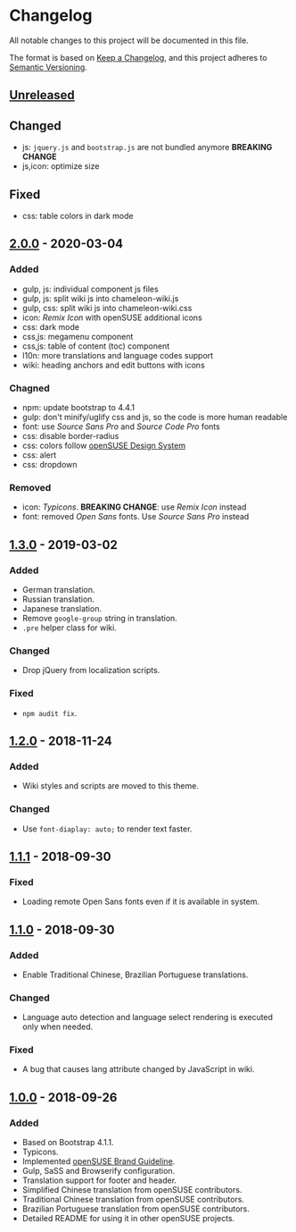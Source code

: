 # Changelog

All notable changes to this project will be documented in this file.

The format is based on [Keep a Changelog](https://keepachangelog.com/en/1.0.0/),
and this project adheres to [Semantic Versioning](https://semver.org/spec/v2.0.0.html).

## [Unreleased]

## Changed

- js: `jquery.js` and `bootstrap.js` are not bundled anymore **BREAKING CHANGE**
- js,icon: optimize size

## Fixed

- css: table colors in dark mode

## [2.0.0] - 2020-03-04

### Added

- gulp, js: individual component js files
- gulp, js: split wiki js into chameleon-wiki.js
- gulp, css: split wiki js into chameleon-wiki.css
- icon: _Remix Icon_ with openSUSE additional icons
- css: dark mode
- css,js: megamenu component
- css,js: table of content (toc) component
- l10n: more translations and language codes support
- wiki: heading anchors and edit buttons with icons

### Chagned

- npm: update bootstrap to 4.4.1
- gulp: don't minify/uglify css and js, so the code is more human readable
- font: use _Source Sans Pro_ and _Source Code Pro_ fonts
- css: disable border-radius
- css: colors follow [openSUSE Design System](https://opensuse.eosdesignsystem.com/colors)
- css: alert
- css: dropdown

### Removed

- icon: _Typicons_. **BREAKING CHANGE**: use _Remix Icon_ instead
- font: removed _Open Sans_ fonts. Use _Source Sans Pro_ instead

## [1.3.0] - 2019-03-02

### Added

- German translation.
- Russian translation.
- Japanese translation.
- Remove `google-group` string in translation.
- `.pre` helper class for wiki.

### Changed

- Drop jQuery from localization scripts.

### Fixed

- `npm audit fix`.

## [1.2.0] - 2018-11-24

### Added

- Wiki styles and scripts are moved to this theme.

### Changed

- Use `font-diaplay: auto;` to render text faster.

## [1.1.1] - 2018-09-30

### Fixed

- Loading remote Open Sans fonts even if it is available in system.

## [1.1.0] - 2018-09-30

### Added

- Enable Traditional Chinese, Brazilian Portuguese translations.

### Changed

- Language auto detection and language select rendering is executed only when
  needed.

### Fixed

- A bug that causes lang attribute changed by JavaScript in wiki.

## [1.0.0] - 2018-09-26

### Added

- Based on Bootstrap 4.1.1.
- Typicons.
- Implemented [openSUSE Brand Guideline](https://opensuse.github.io/branding-guidelines/).
- Gulp, SaSS and Browserify configuration.
- Translation support for footer and header.
- Simplified Chinese translation from openSUSE contributors.
- Traditional Chinese translation from openSUSE contributors.
- Brazilian Portuguese translation from openSUSE contributors.
- Detailed README for using it in other openSUSE projects.

[unreleased]: https://github.com/openSUSE/chameleon/compare/v2.0.0...HEAD
[2.0.0]: https://github.com/openSUSE/chameleon/compare/v1.3.0...v2.0.0
[1.3.0]: https://github.com/openSUSE/chameleon/compare/v1.2.0...v1.3.0
[1.2.0]: https://github.com/openSUSE/chameleon/compare/v1.1.1...v1.2.0
[1.1.1]: https://github.com/openSUSE/chameleon/compare/v1.1.0...v1.1.1
[1.1.0]: https://github.com/openSUSE/chameleon/compare/v1.0.0...v1.1.0
[1.0.0]: https://github.com/openSUSE/chameleon/releases/tag/v1.0.0
